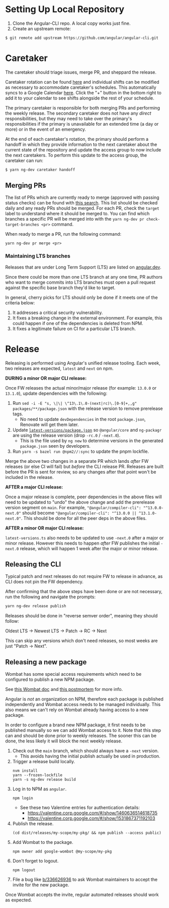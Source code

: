 # Setting Up Local Repository

1. Clone the Angular-CLI repo. A local copy works just fine.
1. Create an upstream remote:

```bash
$ git remote add upstream https://github.com/angular/angular-cli.git
```

# Caretaker

The caretaker should triage issues, merge PR, and sheppard the release.

Caretaker rotation can be found
[here](https://rotations.corp.google.com/rotation/5117919353110528) and individual shifts can
be modified as necessary to accommodate caretaker's schedules. This automatically syncs to a
Google Calendar
[here](https://calendar.google.com/calendar/u/0/embed?src=c_6s96kkvd7nhink3e2gnkvfrt1g@group.calendar.google.com).
Click the "+" button in the bottom right to add it to your calendar to see shifts alongside the
rest of your schedule.

The primary caretaker is responsible for both merging PRs and performing the weekly release.
The secondary caretaker does not have any _direct_ responsibilities, but they may need to take
over the primary's responsibilities if the primary is unavailable for an extended time (a day
or more) or in the event of an emergency.

At the end of each caretaker's rotation, the primary should perform a handoff in which they
provide information to the next caretaker about the current state of the repository and update
the access group to now include the next caretakers. To perform this update to the access group,
the caretaker can run:

```bash
$ yarn ng-dev caretaker handoff
```

## Merging PRs

The list of PRs which are currently ready to merge (approved with passing status checks) can
be found with [this search](https://github.com/angular/angular-cli/pulls?q=is%3Apr+is%3Aopen+label%3A%22action%3A+merge%22+-is%3Adraft).
This list should be checked daily and any ready PRs should be merged. For each PR, check the
`target` label to understand where it should be merged to. You can find which branches a specific
PR will be merged into with the `yarn ng-dev pr check-target-branches <pr>` command.

When ready to merge a PR, run the following command:

```
yarn ng-dev pr merge <pr>
```

### Maintaining LTS branches

Releases that are under Long Term Support (LTS) are listed on [angular.dev](https://angular.dev/reference/releases#support-policy-and-schedule).

Since there could be more than one LTS branch at any one time, PR authors who want to
merge commits into LTS branches must open a pull request against the specific base branch they'd like to target.

In general, cherry picks for LTS should only be done if it meets one of the criteria below:

1. It addresses a critical security vulnerability.
2. It fixes a breaking change in the external environment.
   For example, this could happen if one of the dependencies is deleted from NPM.
3. It fixes a legitimate failure on CI for a particular LTS branch.

# Release

Releasing is performed using Angular's unified release tooling. Each week, two releases are expected, `latest` and `next` on npm.

**DURING a minor OR major CLI release:**

Once FW releases the actual minor/major release (for example: `13.0.0` or `13.1.0`), update dependencies with the following:

1.  Run `sed -i -E "s, \|\| \^13\.1\.0-(next|rc)\.[0-9]+,,g" packages/**/package.json` with the release version to remove prerelease tags.
    - No need to update `devDependencies` in the root `package.json`, Renovate will get them later.
2.  Update [`latest-versions/package.json`](packages/schematics/angular/utility/latest-versions/package.json) so `@angular/core` and `ng-packagr` are using the release version (drop `-rc.0` / `-next.0`).
    - This is the file used by `ng new` to determine versions in the generated `package.json` seen by developers.
3.  Run `yarn -s bazel run @npm2//:sync` to update the pnpm lockfile.

Merge the above two changes in a separate PR which lands _after_ FW releases (or else CI will fail) but _before_ the CLI
release PR. Releases are built before the PR is sent for review, so any changes after that point won't be included in the release.

**AFTER a major CLI release:**

Once a major release is complete, peer dependencies in the above files will need to be updated to "undo" the above change and add the
prerelease version segment on `main`. For example, `"@angular/compiler-cli": "^13.0.0-next.0"` should become
`"@angular/compiler-cli": "^13.0.0 || ^13.1.0-next.0"`. This should be done for all the peer deps in the above files.

**AFTER a minor OR major CLI release:**

`latest-versions.ts` also needs to be updated to use `-next.0` after a major or minor release. However this needs to happen _after_ FW
publishes the initial `-next.0` release, which will happen 1 week after the major or minor release.

## Releasing the CLI

Typical patch and next releases do not require FW to release in advance, as CLI does not pin the FW
dependency.

After confirming that the above steps have been done or are not necessary, run the following and
navigate the prompts:

```sh
yarn ng-dev release publish
```

Releases should be done in "reverse semver order", meaning they should follow:

Oldest LTS -> Newest LTS -> Patch -> RC -> Next

This can skip any versions which don't need releases, so most weeks are just "Patch -> Next".

## Releasing a new package

Wombat has some special access requirements which need to be configured to publish a new NPM package.

See [this Wombat doc](http://g3doc/company/teams/cloud-client-libraries/team/automation/docs/npm-publish-service#existing-package)
and [this postmortem](http://docs/document/d/1emx2mhvF5xMzNUlDrVRYKI_u4iUOnVrg3rV6c5jk2is?resourcekey=0-qpsFbBfwioYT4f6kyUm8ZA&tab=t.0)
for more info.

Angular is _not_ an organization on NPM, therefore each package is published
independently and Wombat access needs to be managed individually. This also means
we can't rely on Wombat already having access to a new package.

In order to configure a brand new NPM package, it first needs to be published
manually so we can add Wombat access to it. Note that this step can and should be
done prior to weekly releases. The sooner this can be done, the less likely it
will block the next weekly release.

1.  Check out the `main` branch, which should always have a `-next` version.
    - This avoids having the initial publish actually be used in production.
1.  Trigger a release build locally.
    ```shell
    nvm install
    yarn --frozen-lockfile
    yarn -s ng-dev release build
    ```
1.  Log in to NPM as `angular`.
    ```shell
    npm login
    ```
    - See these two Valentine entries for authentication details:
      - https://valentine.corp.google.com/#/show/1460636514618735
      - https://valentine.corp.google.com/#/show/1531867371192103
1.  Publish the release.
    ```shell
    (cd dist/releases/my-scope/my-pkg/ && npm publish --access public)
    ```
1.  Add Wombat to the package.
    ```shell
    npm owner add google-wombot @my-scope/my-pkg
    ```
1.  Don't forget to logout.
    ```shell
    npm logout
    ```
1.  File a bug like [b/336626936](http://b/336626936) to ask Wombat maintainers to
    accept the invite for the new package.

Once Wombat accepts the invite, regular automated releases should work as expected.
